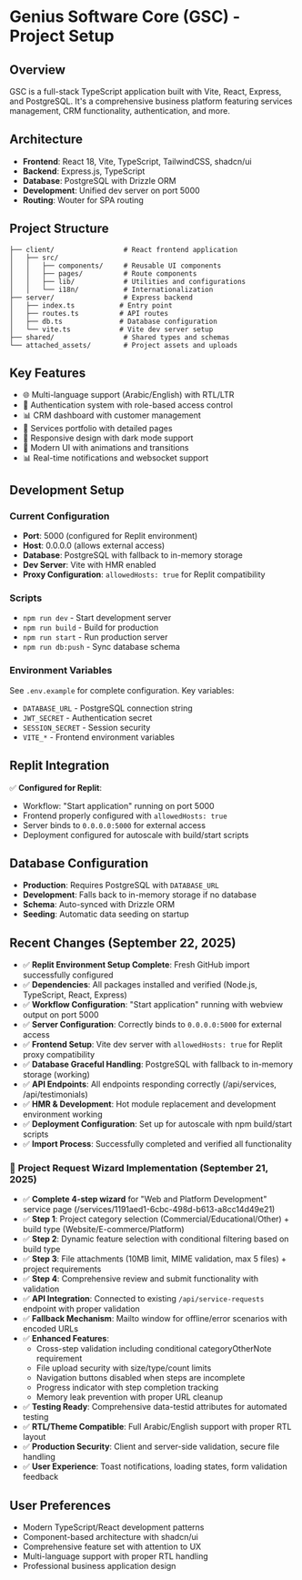 # Genius Software Core (GSC) - Project Setup

## Overview
GSC is a full-stack TypeScript application built with Vite, React, Express, and PostgreSQL. It's a comprehensive business platform featuring services management, CRM functionality, authentication, and more.

## Architecture
- **Frontend**: React 18, Vite, TypeScript, TailwindCSS, shadcn/ui
- **Backend**: Express.js, TypeScript  
- **Database**: PostgreSQL with Drizzle ORM
- **Development**: Unified dev server on port 5000
- **Routing**: Wouter for SPA routing

## Project Structure
```
├── client/                 # React frontend application
│   ├── src/
│   │   ├── components/     # Reusable UI components 
│   │   ├── pages/          # Route components
│   │   ├── lib/            # Utilities and configurations
│   │   └── i18n/           # Internationalization
├── server/                 # Express backend
│   ├── index.ts           # Entry point
│   ├── routes.ts          # API routes
│   ├── db.ts              # Database configuration
│   └── vite.ts            # Vite dev server setup
├── shared/                 # Shared types and schemas
└── attached_assets/        # Project assets and uploads
```

## Key Features
- 🌐 Multi-language support (Arabic/English) with RTL/LTR
- 🔐 Authentication system with role-based access control
- 📊 CRM dashboard with customer management
- 💼 Services portfolio with detailed pages
- 📱 Responsive design with dark mode support
- 🎨 Modern UI with animations and transitions
- 📊 Real-time notifications and websocket support

## Development Setup

### Current Configuration
- **Port**: 5000 (configured for Replit environment)
- **Host**: 0.0.0.0 (allows external access)
- **Database**: PostgreSQL with fallback to in-memory storage
- **Dev Server**: Vite with HMR enabled
- **Proxy Configuration**: `allowedHosts: true` for Replit compatibility

### Scripts
- `npm run dev` - Start development server
- `npm run build` - Build for production
- `npm run start` - Run production server
- `npm run db:push` - Sync database schema

### Environment Variables
See `.env.example` for complete configuration. Key variables:
- `DATABASE_URL` - PostgreSQL connection string
- `JWT_SECRET` - Authentication secret
- `SESSION_SECRET` - Session security
- `VITE_*` - Frontend environment variables

## Replit Integration
✅ **Configured for Replit**:
- Workflow: "Start application" running on port 5000
- Frontend properly configured with `allowedHosts: true`
- Server binds to `0.0.0.0:5000` for external access
- Deployment configured for autoscale with build/start scripts

## Database Configuration
- **Production**: Requires PostgreSQL with `DATABASE_URL`
- **Development**: Falls back to in-memory storage if no database
- **Schema**: Auto-synced with Drizzle ORM
- **Seeding**: Automatic data seeding on startup

## Recent Changes (September 22, 2025)
- ✅ **Replit Environment Setup Complete**: Fresh GitHub import successfully configured
- ✅ **Dependencies**: All packages installed and verified (Node.js, TypeScript, React, Express)
- ✅ **Workflow Configuration**: "Start application" running with webview output on port 5000
- ✅ **Server Configuration**: Correctly binds to `0.0.0.0:5000` for external access
- ✅ **Frontend Setup**: Vite dev server with `allowedHosts: true` for Replit proxy compatibility
- ✅ **Database Graceful Handling**: PostgreSQL with fallback to in-memory storage (working)
- ✅ **API Endpoints**: All endpoints responding correctly (/api/services, /api/testimonials)
- ✅ **HMR & Development**: Hot module replacement and development environment working
- ✅ **Deployment Configuration**: Set up for autoscale with npm build/start scripts
- ✅ **Import Process**: Successfully completed and verified all functionality

### 🚀 **Project Request Wizard Implementation (September 21, 2025)**
- ✅ **Complete 4-step wizard** for "Web and Platform Development" service page (/services/1191aed1-6cbc-498d-b613-a8cc14d49e21)
- ✅ **Step 1**: Project category selection (Commercial/Educational/Other) + build type (Website/E-commerce/Platform)
- ✅ **Step 2**: Dynamic feature selection with conditional filtering based on build type
- ✅ **Step 3**: File attachments (10MB limit, MIME validation, max 5 files) + project requirements
- ✅ **Step 4**: Comprehensive review and submit functionality with validation
- ✅ **API Integration**: Connected to existing `/api/service-requests` endpoint with proper validation
- ✅ **Fallback Mechanism**: Mailto window for offline/error scenarios with encoded URLs
- ✅ **Enhanced Features**: 
  - Cross-step validation including conditional categoryOtherNote requirement
  - File upload security with size/type/count limits
  - Navigation buttons disabled when steps are incomplete
  - Progress indicator with step completion tracking
  - Memory leak prevention with proper URL cleanup
- ✅ **Testing Ready**: Comprehensive data-testid attributes for automated testing
- ✅ **RTL/Theme Compatible**: Full Arabic/English support with proper RTL layout
- ✅ **Production Security**: Client and server-side validation, secure file handling
- ✅ **User Experience**: Toast notifications, loading states, form validation feedback

## User Preferences
- Modern TypeScript/React development patterns
- Component-based architecture with shadcn/ui
- Comprehensive feature set with attention to UX
- Multi-language support with proper RTL handling
- Professional business application design